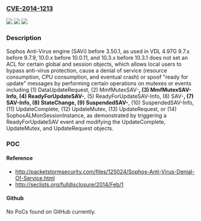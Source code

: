 ### [CVE-2014-1213](https://cve.mitre.org/cgi-bin/cvename.cgi?name=CVE-2014-1213)
![](https://img.shields.io/static/v1?label=Product&message=n%2Fa&color=blue)
![](https://img.shields.io/static/v1?label=Version&message=n%2Fa&color=blue)
![](https://img.shields.io/static/v1?label=Vulnerability&message=n%2Fa&color=brighgreen)

### Description

Sophos Anti-Virus engine (SAVi) before 3.50.1, as used in VDL 4.97G 9.7.x before 9.7.9, 10.0.x before 10.0.11, and 10.3.x before 10.3.1 does not set an ACL for certain global and session objects, which allows local users to bypass anti-virus protection, cause a denial of service (resource consumption, CPU consumption, and eventual crash) or spoof "ready for update" messages by performing certain operations on mutexes or events including (1) DataUpdateRequest, (2) MmfMutexSAV-****, (3) MmfMutexSAV-Info, (4) ReadyForUpdateSAV-****, (5) ReadyForUpdateSAV-Info, (6) SAV-****, (7) SAV-Info, (8) StateChange, (9) SuspendedSAV-****, (10) SuspendedSAV-Info, (11) UpdateComplete, (12) UpdateMutex, (13) UpdateRequest, or (14) SophosALMonSessionInstance, as demonstrated by triggering a ReadyForUpdateSAV event and modifying the UpdateComplete, UpdateMutex, and UpdateRequest objects.

### POC

#### Reference
- http://packetstormsecurity.com/files/125024/Sophos-Anti-Virus-Denial-Of-Service.html
- http://seclists.org/fulldisclosure/2014/Feb/1

#### Github
No PoCs found on GitHub currently.


